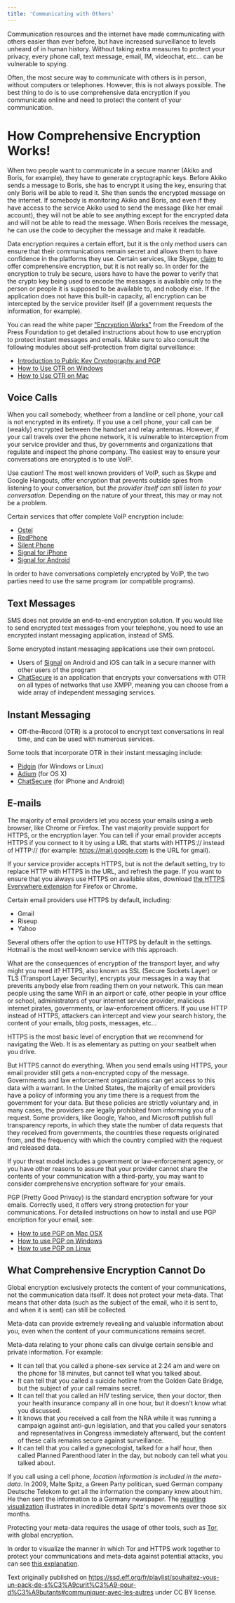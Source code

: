 ```yaml
---
title: 'Communicating with Others'
---
```


Communication resources and the internet have made communicating with others easier than ever before, but have increased surveillance to levels unheard of in human history.  Without taking extra measures to protect your privacy, every phone call, text message, email, IM, videochat, etc... can be vulnerable to spying.

Often, the most secure way to communicate with others is in person, without computers or telephones.  However, this is not always possible.  The best thing to do is to use comprehensive data encryption if you communicate online and need to protect the content of your communication.


# How Comprehensive Encryption Works!

When two people want to communicate in a secure manner (Akiko and Boris, for example), they have to generate cryptographic keys.  Before Akiko sends a message to Boris, she has to encrypt it using the key, ensuring that only Boris will be able to read it.  She then sends the encrypted message on the internet.  If somebody is monitoring Akiko and Boris, and even if they have access to the service Akiko used to send the message (like her email account), they will not be able to see anything except for the encrypted data and will not be able to read the message.  When Boris receives the message, he can use the code to decypher the message and make it readable.

Data encryption requires a certain effort, but it is the only method users can ensure that their communications remain secret and allows them to have confidence in the platforms they use.  Certain services, like Skype, [claim](https://support.skype.com/en/faq/FA31/does-skype-use-encryption?q=data+encryption) to offer comprehensive encryption, but it is not really so.  In order for the encryption to truly be secure, users have to have the power to verify that the crypto key being used to encode the messages is available only to the person or people it is supposed to be available to, and nobody else.  If the application does not have this built-in capacity, all encryption can be intercepted by the service provider itself (if a government requests the information, for example).

You can read the white paper ["Encryption Works"](https://cavallette.noblogs.org/files/2013/09/encryption_works.pdf) from the Freedom of the Press Foundation to get detailed instructions about how to use encryption to protect instant messages and emails.  Make sure to also consult the following modules about self-protection from digital surveillance:

-   [Introduction to Public Key Cryptography and PGP](/en/module/introduction-public-key-cryptography-and-pgp)
-   [How to Use OTR on Windows](/en/module/how-use-otr-windows)
-   [How to Use OTR on Mac](/en/module/how-use-otr-mac)


Voice Calls
-------------

When you call somebody, whetheer from a landline or cell phone, your call is not encrypted in its entirety.  If you use a cell phone, your call can be (weakly) encrypted between the handset and relay antennas.  However, if your call travels over the phone network, it is vulnerable to interception from your service provider and thus, by governments and organizations that regulate and inspect the phone company.  The easiest way to ensure your conversations are encrypted is to use VoIP.

Use caution!  The most well known providers of VoIP, such as Skype and Google Hangouts, offer encryption that prevents outside spies from listening to your conversation, but *the provider itself can still listen to your conversation*.  Depending on the nature of your threat, this may or may not be a problem.

Certain services that offer complete VoIP encryption include:

-   [Ostel](https://ostel.co/)
-   [RedPhone](/en/module/how-use-redphone-android)
-   [Silent Phone](https://silentcircle.com/services#mobile)
-   [Signal for iPhone](/en/module/how-use-signal-%E2%80%93-private-messenger)
-   [Signal for Android](https://ssd.eff.org/fr/node/93)

In order to have conversations completely encrypted by VoIP, the two parties need to use the same program (or compatible programs).

Text Messages
-----------------

SMS does not provide an end-to-end encryption solution.  If you would like to send encrypted text messages from your telephone, you need to use an encrypted instant messaging application, instead of SMS.

Some encrypted instant messaging applications use their own protocol.
 - Users of [Signal](https://ssd.eff.org/fr/node/61/) on Android and iOS can talk in a secure manner with other users of the program
 -  [ChatSecure](https://ssd.eff.org/fr/node/51) is an application that encrypts your conversations with OTR on all types of networks that use XMPP, meaning you can choose from a wide array of independent messaging services.

Instant Messaging
--------------------

- Off-the-Record (OTR) is a protocol to encrypt text conversations in real time, and can be used with numerous services. 

Some tools that incorporate OTR in their instant messaging include:

-   [Pidgin](https://ssd.eff.org/fr/module/instructions-utiliser-otr-pour-windows) (for Windows or Linux)
-   [Adium](https://ssd.eff.org/fr/node/40/) (for OS X)
-   [ChatSecure](https://ssd.eff.org/fr/node/51/) (for iPhone and Android)


E-mails
-------
The majority of email providers let you access your emails using a web browser, like Chrome or Firefox.  The vast majority provide support for HTTPS, or the encryption layer.  You can tell if your email provider accepts HTTPS if you connect to it by using a URL that starts with HTTPS:// instead of HTTP:// (for example: <https://mail.google.com> is the URL for gmail).

If your service provider accepts HTTPS, but is not the default setting, try to replace HTTP with HTTPS in the URL, and refresh the page.  If you want to ensure that you always use HTTPS on available sites, download [the HTTPS Everywhere extension](https://www.eff.org/https-everywhere) for Firefox or Chrome.

Certain email providers use HTTPS by default, including:

-   Gmail
-   Riseup
-   Yahoo

Several others offer the option to use HTTPS by default in the settings.  Hotmail is the most well-known service with this approach.

What are the consequences of encryption of the transport layer, and why might you need it?  HTTPS, also known as SSL (Secure Sockets Layer) or TLS (Transport Layer Security), encrypts your messages in a way that prevents anybody else from reading them on your network.  This can mean people using the same WiFi in an airport or café, other people in your office or school, administrators of your internet service provider, malicious internet pirates, governments, or law-enforcement officers.  If you use HTTP instead of HTTPS, attackers can intercept and view your search history, the content of your emails, blog posts, messages, etc...

HTTPS is the most basic level of encryption that we recommend for navigating the Web.  It is as elementary as putting on your seatbelt when you drive.

But HTTPS cannot do everything.  When you send emails using HTTPS, your email provider still gets a non-encrypted copy of the message.  Governments and law enforcement organizations can get access to this data with a warrant.  In the United States, the majority of email providers have a policy of informing you any time there is a request from the government for your data.  But these policies are strictly voluntary and, in many cases, the providers are legally prohibited from informing you of a request.  Some providers, like Google, Yahoo, and Microsoft publish full transparency reports, in which they state the number of data requests that they received from governments, the countries these requests originated from, and the frequency with which the country complied with the request and released data.

If your threat model includes a government or law-enforcement agency, or you have other reasons to assure that your provider cannot share the contents of your communication with a third-party, you may want to consider comprehensive encryption software for your emails.

PGP (Pretty Good Privacy) is the standard encryption software for your emails.  Correctly used, it offers very strong protection for your communications.  For detailed instructions on how to install and use PGP encription for your email, see:

-   [How to use PGP on Mac OSX](/en/module/how-use-pgp-mac-os-x)
-   [How to use PGP on Windows](/en/module/how-use-pgp-windows-pc)
-   [How to use PGP on Linux](/en/module/how-use-pgp-linux)


## What Comprehensive Encryption Cannot Do
Global encryption exclusively protects the content of your communications, not the communication data itself.  It does not protect your meta-data.  That means that other data (such as the subject of the email, who it is sent to, and when it is sent) can still be collected.

Meta-data can provide extremely revealing and valuable information about you, even when the content of your communications remains secret.

Meta-data relating to your phone calls can divulge certain sensible and private information. For example:

-  It can tell that you called a phone-sex service at 2:24 am and were on the phone for 18 minutes, but cannot tell what you talked about.
-  It can tell that you called a suicide hotline from the Golden Gate Bridge, but the subject of your call remains secret.
-  It can tell that you called an HIV testing service, then your doctor, then your health insurance company all in one hour, but it doesn't know what you discussed.
-  It knows that you received a call from the NRA while it was running a campaign against anti-gun legislation, and that you called your senators and representatives in Congress immediately afterward, but the content of these calls remains secure against surveillance.
-  It can tell that you called a gynecologist, talked for a half hour, then called Planned Parenthood later in the day, but nobody can tell what you talked about.

If you call using a cell phone, *location information is included in the meta-data*.  In 2009, Malte Spitz, a Green Party politican, sued German company Deutsche Telekom to get all the information the company knew about him.  He then sent the information to a Germany newspaper.  The [resulting visualization](http://www.zeit.de/datenschutz/malte-spitz-data-retention/) illustrates in incredible detail Spitz's movements over those six months.

Protecting your meta-data requires the usage of other tools, such as [Tor](/en/module/how-use-tor-windows#overlay=en/node/57/), with global encryption.

In order to visualize the manner in which Tor and HTTPS work together to protect your communications and meta-data against potential attacks, you can see [this explanation](https://www.eff.org/pages/tor-and-https).

Text originally published on https://ssd.eff.org/fr/playlist/souhaitez-vous-un-pack-de-s%C3%A9curit%C3%A9-pour-d%C3%A9butants#communiquer-avec-les-autres under CC BY license.
